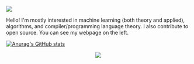 ![](https://komarev.com/ghpvc/?username=codetalker7)

Hello! I'm mostly interested in machine learning (both theory and applied), algorithms, and compiler/programming language theory. I also contribute to open source. You can see my webpage on the left.

[![Anurag's GitHub stats](https://github-readme-stats.vercel.app/api?username=codetalker7&show_icons=true&theme=dracula)](https://github.com/anuraghazra/github-readme-stats)

<p align="center">
  <a href="https://skillicons.dev">
    <img src="https://skillicons.dev/icons?i=git,githubactions,c,cpp,gtk,latex,linux,neovim,py,pytorch," />
  </a>
</p>

<!--
**codetalker7/codetalker7** is a ✨ _special_ ✨ repository because its `README.md` (this file) appears on your GitHub profile.

Here are some ideas to get you started:

- 🔭 I’m currently working on ...
- 🌱 I’m currently learning ...
- 👯 I’m looking to collaborate on ...
- 🤔 I’m looking for help with ...
- 💬 Ask me about ...
- 📫 How to reach me: ...
- 😄 Pronouns: ...
- ⚡ Fun fact: ...
-->
